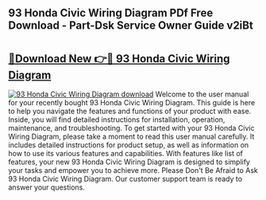 ## 93 Honda Civic Wiring Diagram PDf Free Download - Part-Dsk Service Owner Guide v2iBt

# <h2><a href="http://dfuehyr.blite.top/?on=93+Honda+Civic+Wiring+Diagram">🔗Download New 👉🔴 93 Honda Civic Wiring Diagram</a></h2>

[![93 Honda Civic Wiring Diagram download](https://i.imgur.com/lujVjoI.png)](http://dfuehyr.blite.top/?on=93+Honda+Civic+Wiring+Diagram)
Welcome to the user manual for your recently bought 93 Honda Civic Wiring Diagram. This guide is here to help you navigate the features and functions of your product with ease. Inside, you will find detailed instructions for installation, operation, maintenance, and troubleshooting. To get started with your 93 Honda Civic Wiring Diagram, please take a moment to read this user manual carefully. It includes detailed instructions for product setup, as well as information on how to use its various features and capabilities. With features like list of features, your new 93 Honda Civic Wiring Diagram is designed to simplify your tasks and empower you to achieve more. Please Don't Be Afraid to Ask 93 Honda Civic Wiring Diagram. Our customer support team is ready to answer your questions.
